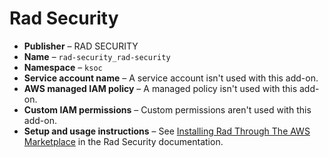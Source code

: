 # Rad Security<a name="add-on-rad"></a>
+ **Publisher** – RAD SECURITY
+ **Name** – `rad-security_rad-security`
+ **Namespace** – `ksoc`
+ **Service account name** – A service account isn't used with this add\-on\.
+ **AWS managed IAM policy** – A managed policy isn't used with this add\-on\.
+ **Custom IAM permissions** – Custom permissions aren't used with this add\-on\.
+ **Setup and usage instructions** – See [Installing Rad Through The AWS Marketplace](https://docs.rad.security/docs/installing-ksoc-in-the-aws-marketplace) in the Rad Security documentation\.